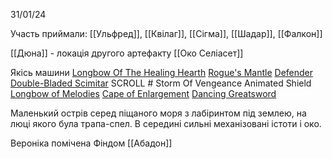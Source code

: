 31/01/24

Участь приймали: [[Ульфред]], [[Квілаг]], [[Сігма]], [[Шадар]], [[Фалкон]]

[[Дюна]] - локація другого артефакту  [[Око Селіасет]]

Якісь машини
[Longbow Of The Healing Hearth](https://5e.tools/items.html#longbow%20of%20the%20healing%20hearth_bgg)
[Rogue's Mantle](https://5e.tools/items.html#rogue's%20mantle_bmt)
[Defender Double-Bladed Scimitar](https://5e.tools/items.html#defender%20double-bladed%20scimitar_dmg)
SCROLL # Storm Of Vengeance
Animated Shield
[Longbow of Melodies](https://5e.tools/items.html#longbow%20of%20melodies_bmt)
[Cape of Enlargement](https://5e.tools/items.html#cape%20of%20enlargement_pabtso)
[Dancing Greatsword](https://5e.tools/items.html#dancing%20longsword_dmg)

Маленький острів серед піщаного моря з лабіринтом під землею, на люці якого була трапа-спел.
В середині сильні механізовані істоти і око.

Вероніка помічена Фіндом [[Абадон]] 


